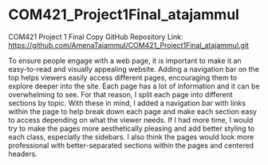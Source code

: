 # COM421_Project1Final_atajammul
COM421 Project 1 Final Copy
GitHub Repository Link: https://github.com/AmenaTajammul/COM421_Project1Final_atajammul.git


To ensure people engage with a web page, it is important to make it an easy-to-read and visually appealing website.
Adding a navigation bar on the top helps viewers easily access different pages, encouraging them to explore deeper into the site.
Each page has a lot of information and it can be overwhelming to see. For that reason, I split each page into different sections by topic.
With these in mind, I added a navigation bar with links within the page to help break down each page and make each section easy to access depending on what the viewer needs.
If I had more time, I would try to make the pages more aesthetically pleasing and add better styling to each class, especially the sidebars.
I also think the pages would look more professional with better-separated sections within the pages and centered headers.
